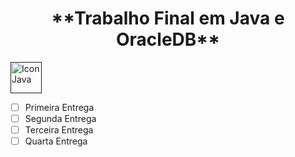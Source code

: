 <h1 align="center"> **Trabalho Final em Java e OracleDB** </h1>
  <a href="">
    <img align="center" alt="Icon Java" height="50" src="https://cdn.jsdelivr.net/gh/devicons/devicon/icons/java/java-original.svg" />
  </a>


- [ ] Primeira Entrega
- [ ] Segunda Entrega
- [ ] Terceira Entrega
- [ ] Quarta Entrega
